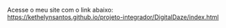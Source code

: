 Acesse o meu site com o link abaixo:</br>
https://kethelynsantos.github.io/projeto-integrador/DigitalDaze/index.html
